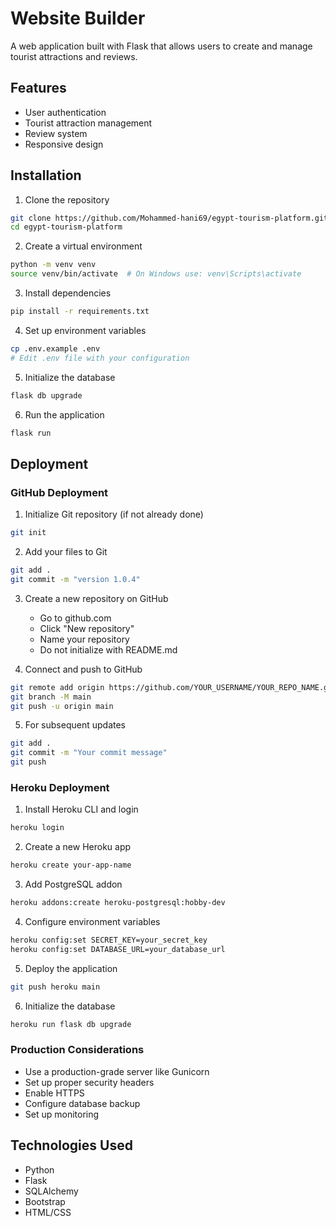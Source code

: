 # Website Builder

A web application built with Flask that allows users to create and manage tourist attractions and reviews.

## Features

- User authentication
- Tourist attraction management
- Review system
- Responsive design

## Installation

1. Clone the repository
```bash
git clone https://github.com/Mohammed-hani69/egypt-tourism-platform.git
cd egypt-tourism-platform
```

2. Create a virtual environment
```bash
python -m venv venv
source venv/bin/activate  # On Windows use: venv\Scripts\activate
```

3. Install dependencies
```bash
pip install -r requirements.txt
```

4. Set up environment variables
```bash
cp .env.example .env
# Edit .env file with your configuration
```

5. Initialize the database
```bash
flask db upgrade
```

6. Run the application
```bash
flask run
```

## Deployment

### GitHub Deployment

1. Initialize Git repository (if not already done)
```bash
git init
```

2. Add your files to Git
```bash
git add .
git commit -m "version 1.0.4"
```

3. Create a new repository on GitHub
   - Go to github.com
   - Click "New repository"
   - Name your repository
   - Do not initialize with README.md

4. Connect and push to GitHub
```bash
git remote add origin https://github.com/YOUR_USERNAME/YOUR_REPO_NAME.git
git branch -M main
git push -u origin main
```

5. For subsequent updates
```bash
git add .
git commit -m "Your commit message"
git push
```

### Heroku Deployment

1. Install Heroku CLI and login
```bash
heroku login
```

2. Create a new Heroku app
```bash
heroku create your-app-name
```

3. Add PostgreSQL addon
```bash
heroku addons:create heroku-postgresql:hobby-dev
```

4. Configure environment variables
```bash
heroku config:set SECRET_KEY=your_secret_key
heroku config:set DATABASE_URL=your_database_url
```

5. Deploy the application
```bash
git push heroku main
```

6. Initialize the database
```bash
heroku run flask db upgrade
```

### Production Considerations

- Use a production-grade server like Gunicorn
- Set up proper security headers
- Enable HTTPS
- Configure database backup
- Set up monitoring

## Technologies Used

- Python
- Flask
- SQLAlchemy
- Bootstrap
- HTML/CSS
